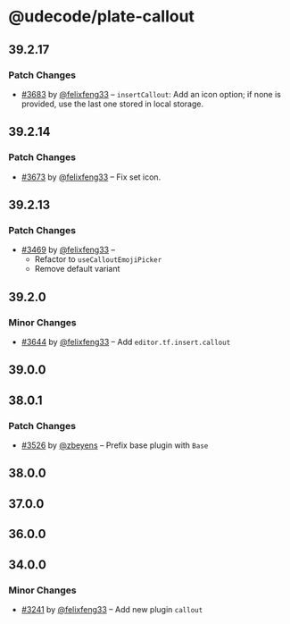 # @udecode/plate-callout

## 39.2.17

### Patch Changes

- [#3683](https://github.com/udecode/plate/pull/3683) by [@felixfeng33](https://github.com/felixfeng33) – `insertCallout`: Add an icon option; if none is provided, use the last one stored in local storage.

## 39.2.14

### Patch Changes

- [#3673](https://github.com/udecode/plate/pull/3673) by [@felixfeng33](https://github.com/felixfeng33) – Fix set icon.

## 39.2.13

### Patch Changes

- [#3469](https://github.com/udecode/plate/pull/3469) by [@felixfeng33](https://github.com/felixfeng33) –
  - Refactor to `useCalloutEmojiPicker`
  - Remove default variant

## 39.2.0

### Minor Changes

- [#3644](https://github.com/udecode/plate/pull/3644) by [@felixfeng33](https://github.com/felixfeng33) – Add `editor.tf.insert.callout`

## 39.0.0

## 38.0.1

### Patch Changes

- [#3526](https://github.com/udecode/plate/pull/3526) by [@zbeyens](https://github.com/zbeyens) – Prefix base plugin with `Base`

## 38.0.0

## 37.0.0

## 36.0.0

## 34.0.0

### Minor Changes

- [#3241](https://github.com/udecode/plate/pull/3241) by [@felixfeng33](https://github.com/felixfeng33) – Add new plugin `callout`
